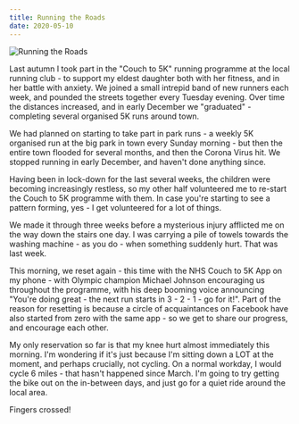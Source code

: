 ```yaml
---
title: Running the Roads
date: 2020-05-10
---
```


![Running the Roads](https://source.unsplash.com/s9CC2SKySJM/1600x900)

Last autumn I took part in the "Couch to 5K" running programme at the local running club - to support my eldest daughter both with her fitness, and in her battle with anxiety. We joined a small intrepid band of new runners each week, and pounded the streets together every Tuesday evening. Over time the distances increased, and in early December we "graduated" - completing several organised 5K runs around town.

We had planned on starting to take part in park runs - a weekly 5K organised run at the big park in town every Sunday morning - but then the entire town flooded for several months, and then the Corona Virus hit. We stopped running in early December, and haven't done anything since.

Having been in lock-down for the last several weeks, the children were becoming increasingly restless, so my other half volunteered me to re-start the Couch to 5K programme with them. In case you're starting to see a pattern forming, yes - I get volunteered for a lot of things.

We made it through three weeks before a mysterious injury afflicted me on the way down the stairs one day. I was carrying a pile of towels towards the washing machine - as you do - when something suddenly hurt. That was last week.

This morning, we reset again - this time with the NHS Couch to 5K App on my phone - with Olympic champion Michael Johnson encouraging us throughout the programme, with his deep booming voice announcing "You're doing great - the next run starts in 3 - 2 - 1 - go for it!". Part of the reason for resetting is because a circle of acquaintances on Facebook have also started from zero with the same app - so we get to share our progress, and encourage each other.

My only reservation so far is that my knee hurt almost immediately this morning. I'm wondering if it's just because I'm sitting down a LOT at the moment, and perhaps crucially, not cycling. On a normal workday, I would cycle 6 miles - that hasn't happened since March. I'm going to try getting the bike out on the in-between days, and just go for a quiet ride around the local area.

Fingers crossed!